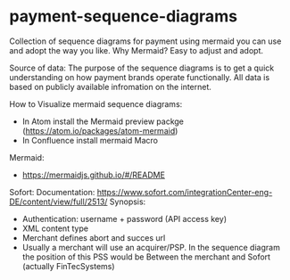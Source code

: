 # payment-sequence-diagrams
Collection of sequence diagrams for payment using mermaid you can use and adopt the way you like. Why Mermaid? Easy to adjust and adopt.


Source of data:
The purpose of the sequence diagrams is to get a quick understanding on how payment brands operate functionally. 
All data is based on publicly available infromation on the internet.

How to Visualize mermaid sequence diagrams:
- In Atom install the Mermaid preview packge (https://atom.io/packages/atom-mermaid)
- In Confluence install mermaid Macro

Mermaid:
- https://mermaidjs.github.io/#/README



Sofort:
Documentation: https://www.sofort.com/integrationCenter-eng-DE/content/view/full/2513/
Synopsis:
- Authentication: username + password (API access key)
- XML content type
- Merchant defines abort and succes url 
- Usually a merchant will use an acquirer/PSP. In the sequence diagram the position of this PSS would be Between the merchant and Sofort (actually FinTecSystems) 
